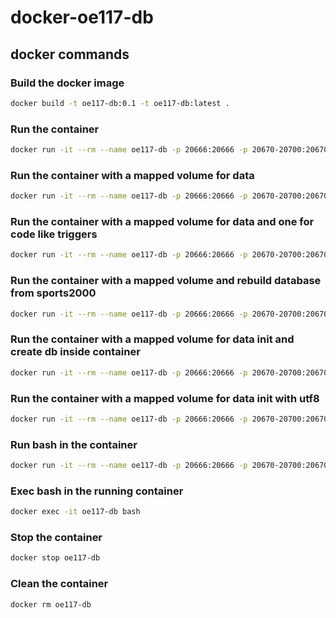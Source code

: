 # docker-oe117-db

## docker commands

### Build the docker image

```bash
docker build -t oe117-db:0.1 -t oe117-db:latest .
```

### Run the container

```bash
docker run -it --rm --name oe117-db -p 20666:20666 -p 20670-20700:20670-20700 oe117-db:latest
```

### Run the container with a mapped volume for data

```bash
docker run -it --rm --name oe117-db -p 20666:20666 -p 20670-20700:20670-20700 -v S:/workspaces/docker-volumes/sports2000:/var/lib/openedge/data oe117-db:latest
```

### Run the container with a mapped volume for data and one for code like triggers

```bash
docker run -it --rm --name oe117-db -p 20666:20666 -p 20670-20700:20670-20700 -v S:/workspaces/docker-volumes/sports2000:/var/lib/openedge/data -v S:/workspaces/docker-volumes/sports2000/code:/var/lib/openedge/code oe117-db:latest
```

### Run the container with a mapped volume and rebuild database from sports2000

```bash
docker run -it --rm --name oe117-db -p 20666:20666 -p 20670-20700:20670-20700 -v S:/workspaces/docker-volumes/sports2000:/var/lib/openedge/data -e OPENEDGE_REBUILD=true -e OPENEDGE_BASE=sports2000 oe117-db:latest
```

### Run the container with a mapped volume for data init and create db inside container

```bash
docker run -it --rm --name oe117-db -p 20666:20666 -p 20670-20700:20670-20700 -v D:/docker-volumes/powerleague/centrenet/init:/var/lib/openedge/data/init -e OPENEDGE_REBUILD=true -e OPENEDGE_DB=centrenet -e OPENEDGE_BASE=empty8 -e OPENEDGE_UTF8=true oe117-db:latest
```

### Run the container with a mapped volume for data init with utf8

```bash
docker run -it --rm --name oe117-db -p 20666:20666 -p 20670-20700:20670-20700 -v D:/docker-volumes/powerleague/centrenet:/var/lib/openedge/data -e OPENEDGE_DB=enabl -e OPENEDGE_UTF8=true oe117-db:latest
```

### Run bash in the container

```bash
docker run -it --rm --name oe117-db -p 20666:20666 -p 20670-20700:20670-20700 oe117-db:latest bash
```

### Exec bash in the running container

```bash
docker exec -it oe117-db bash
```

### Stop the container

```bash
docker stop oe117-db
```

### Clean the container

```bash
docker rm oe117-db
```
